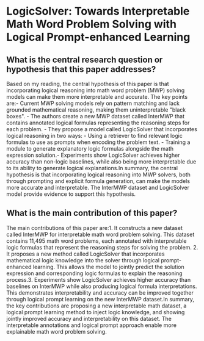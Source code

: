 # LogicSolver: Towards Interpretable Math Word Problem Solving with   Logical Prompt-enhanced Learning

## What is the central research question or hypothesis that this paper addresses?

Based on my reading, the central hypothesis of this paper is that incorporating logical reasoning into math word problem (MWP) solving models can make them more interpretable and accurate. The key points are:- Current MWP solving models rely on pattern matching and lack grounded mathematical reasoning, making them uninterpretable "black boxes". - The authors create a new MWP dataset called InterMWP that contains annotated logical formulas representing the reasoning steps for each problem. - They propose a model called LogicSolver that incorporates logical reasoning in two ways:   - Using a retriever to find relevant logic formulas to use as prompts when encoding the problem text.   - Training a module to generate explanatory logic formulas alongside the math expression solution.- Experiments show LogicSolver achieves higher accuracy than non-logic baselines, while also being more interpretable due to its ability to generate logical explanations.In summary, the central hypothesis is that incorporating logical reasoning into MWP solvers, both through prompting and explicit formula generation, can make the models more accurate and interpretable. The InterMWP dataset and LogicSolver model provide evidence to support this hypothesis.


## What is the main contribution of this paper?

The main contributions of this paper are:1. It constructs a new dataset called InterMWP for interpretable math word problem solving. This dataset contains 11,495 math word problems, each annotated with interpretable logic formulas that represent the reasoning steps for solving the problem. 2. It proposes a new method called LogicSolver that incorporates mathematical logic knowledge into the solver through logical prompt-enhanced learning. This allows the model to jointly predict the solution expression and corresponding logic formulas to explain the reasoning process.3. Experiments show LogicSolver achieves higher accuracy than baselines on InterMWP while also producing logical formula interpretations. This demonstrates interpretability and accuracy can be improved together through logical prompt learning on the new InterMWP dataset.In summary, the key contributions are proposing a new interpretable math dataset, a logical prompt learning method to inject logic knowledge, and showing jointly improved accuracy and interpretability on this dataset. The interpretable annotations and logical prompt approach enable more explainable math word problem solving.
